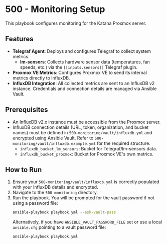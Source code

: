 # 500 - Monitoring Setup

This playbook configures monitoring for the Katana Proxmox server.

## Features

- **Telegraf Agent**: Deploys and configures Telegraf to collect system metrics.
  - **lm-sensors**: Collects hardware sensor data (temperatures, fan speeds, etc.) via the `[[inputs.sensors]]` Telegraf plugin.
- **Proxmox VE Metrics**: Configures Proxmox VE to send its internal metrics directly to InfluxDB.
- **InfluxDB Integration**: All collected metrics are sent to an InfluxDB v2 instance. Credentials and connection details are managed via Ansible Vault.

## Prerequisites

- An InfluxDB v2.x instance must be accessible from the Proxmox server.
- InfluxDB connection details (URL, token, organization, and bucket names) must be defined in `500-monitoring/vault/influxdb.yml` and encrypted using Ansible Vault. Refer to `500-monitoring/vault/influxdb.example.yml` for the required structure.
  - `influxdb_bucket_lm_sensors`: Bucket for Telegraf/lm-sensors data.
  - `influxdb_bucket_proxmox`: Bucket for Proxmox VE's own metrics.

## How to Run

1.  Ensure your `500-monitoring/vault/influxdb.yml` is correctly populated with your InfluxDB details and encrypted.
2.  Navigate to the `500-monitoring` directory.
3.  Run the playbook. You will be prompted for the vault password if not using a password file:
    ```bash
    ansible-playbook playbook.yml --ask-vault-pass
    ```
    Alternatively, if you have `ANSIBLE_VAULT_PASSWORD_FILE` set or use a local `ansible.cfg` pointing to a vault password file:
    ```bash
    ansible-playbook playbook.yml
    ```
